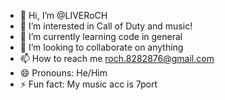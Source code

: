 - 👋 Hi, I’m @LIVERoCH
- 👀 I’m interested in Call of Duty and music!
- 🌱 I’m currently learning code in general
- 💞️ I’m looking to collaborate on anything
- 📫 How to reach me roch.8282876@gmail.com
- 😄 Pronouns: He/Him
- ⚡ Fun fact: My music acc is 7port

<!---
LIVERoCH/LIVERoCH is a ✨ special ✨ repository because its `README.md` (this file) appears on your GitHub profile.
You can click the Preview link to take a look at your changes.
--->
